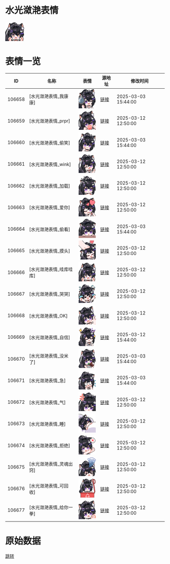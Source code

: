 # 水光潋滟表情

<img src="./cover.png" height="60" alt="cover" />

# 表情一览

|ID|名称|表情|源地址|修改时间|
|----|----|----|----|----|
|106658|[水光潋滟表情_我康康]|<img src="./pic/106658_%5B水光潋滟表情_我康康%5D.png" height="60" alt="我康康"/>|[链接](https://i0.hdslb.com/bfs/garb/78c8f4366a84c59a2adaf07e4814c00ee9261d5b.png)|2025-03-03 15:44:00|
|106659|[水光潋滟表情_prpr]|<img src="./pic/106659_%5B水光潋滟表情_prpr%5D.png" height="60" alt="prpr"/>|[链接](https://i0.hdslb.com/bfs/garb/f4dad2349f5b06a70468e12dc24d3bca40869abb.png)|2025-03-12 12:50:00|
|106660|[水光潋滟表情_偷笑]|<img src="./pic/106660_%5B水光潋滟表情_偷笑%5D.png" height="60" alt="偷笑"/>|[链接](https://i0.hdslb.com/bfs/garb/c82d95dc94ce43f14c79949d23c258a48901f625.png)|2025-03-03 15:44:00|
|106661|[水光潋滟表情_wink]|<img src="./pic/106661_%5B水光潋滟表情_wink%5D.png" height="60" alt="wink"/>|[链接](https://i0.hdslb.com/bfs/garb/8c7bbc44019b9b442f07326fa482d853bfadb310.png)|2025-03-12 12:50:00|
|106662|[水光潋滟表情_加载]|<img src="./pic/106662_%5B水光潋滟表情_加载%5D.png" height="60" alt="加载"/>|[链接](https://i0.hdslb.com/bfs/garb/191e898319c6a13bb77a03cb7c4ff169ce58e66b.png)|2025-03-12 12:50:00|
|106663|[水光潋滟表情_爱你]|<img src="./pic/106663_%5B水光潋滟表情_爱你%5D.png" height="60" alt="爱你"/>|[链接](https://i0.hdslb.com/bfs/garb/c1d3f4c47c5f6fa74fdd862ecf7bef402cd6f640.png)|2025-03-12 12:50:00|
|106664|[水光潋滟表情_偷看]|<img src="./pic/106664_%5B水光潋滟表情_偷看%5D.png" height="60" alt="偷看"/>|[链接](https://i0.hdslb.com/bfs/garb/8aaebb5eb3e1a0112f6790c3c17e36fec317d53c.png)|2025-03-03 15:44:00|
|106665|[水光潋滟表情_摸头]|<img src="./pic/106665_%5B水光潋滟表情_摸头%5D.png" height="60" alt="摸头"/>|[链接](https://i0.hdslb.com/bfs/garb/8ad82bbdcdb7bad5aa28c83e86c7ca2d652929f2.png)|2025-03-12 12:50:00|
|106666|[水光潋滟表情_哇库哇库]|<img src="./pic/106666_%5B水光潋滟表情_哇库哇库%5D.png" height="60" alt="哇库哇库"/>|[链接](https://i0.hdslb.com/bfs/garb/dc575390184a04f127c50fb66c121d9ef6ddb475.png)|2025-03-12 12:50:00|
|106667|[水光潋滟表情_哭哭]|<img src="./pic/106667_%5B水光潋滟表情_哭哭%5D.png" height="60" alt="哭哭"/>|[链接](https://i0.hdslb.com/bfs/garb/799b3fa8b973171aa870c8b4b7f5e5ee09edb26d.png)|2025-03-12 12:50:00|
|106668|[水光潋滟表情_OK]|<img src="./pic/106668_%5B水光潋滟表情_OK%5D.png" height="60" alt="OK"/>|[链接](https://i0.hdslb.com/bfs/garb/bdf37e31c5313b1bc25ad3ac17d8bf73e87dd489.png)|2025-03-12 12:50:00|
|106669|[水光潋滟表情_自信]|<img src="./pic/106669_%5B水光潋滟表情_自信%5D.png" height="60" alt="自信"/>|[链接](https://i0.hdslb.com/bfs/garb/31de185ebabf3ebe7dd415ae5f4a98cb730f2412.png)|2025-03-12 15:44:00|
|106670|[水光潋滟表情_没米了]|<img src="./pic/106670_%5B水光潋滟表情_没米了%5D.png" height="60" alt="没米了"/>|[链接](https://i0.hdslb.com/bfs/garb/5ee876494170e43f47c69a66a179f7a935b4478c.png)|2025-03-03 15:44:00|
|106671|[水光潋滟表情_急]|<img src="./pic/106671_%5B水光潋滟表情_急%5D.png" height="60" alt="急"/>|[链接](https://i0.hdslb.com/bfs/garb/7b50e6e8c0cfb7fda8eef72e9048771f0860bc78.png)|2025-03-03 15:44:00|
|106672|[水光潋滟表情_气]|<img src="./pic/106672_%5B水光潋滟表情_气%5D.png" height="60" alt="气"/>|[链接](https://i0.hdslb.com/bfs/garb/0aa6f4c16ba478057e40c514f739cc92fa6a0517.png)|2025-03-12 12:50:00|
|106673|[水光潋滟表情_睡]|<img src="./pic/106673_%5B水光潋滟表情_睡%5D.png" height="60" alt="睡"/>|[链接](https://i0.hdslb.com/bfs/garb/743c6702dc8dd4ac67a9a0f1ad1b13a370e09051.png)|2025-03-12 12:50:00|
|106674|[水光潋滟表情_拒绝]|<img src="./pic/106674_%5B水光潋滟表情_拒绝%5D.png" height="60" alt="拒绝"/>|[链接](https://i0.hdslb.com/bfs/garb/90c545dc092a7277ede28065a99e9dd663e1608d.png)|2025-03-12 12:50:00|
|106675|[水光潋滟表情_灵魂出窍]|<img src="./pic/106675_%5B水光潋滟表情_灵魂出窍%5D.png" height="60" alt="灵魂出窍"/>|[链接](https://i0.hdslb.com/bfs/garb/b8941b42ab3626f9b6dd277295f03a8c416fa950.png)|2025-03-12 12:50:00|
|106676|[水光潋滟表情_可回收]|<img src="./pic/106676_%5B水光潋滟表情_可回收%5D.png" height="60" alt="可回收"/>|[链接](https://i0.hdslb.com/bfs/garb/55f0a94ac8791d50a10eeae4ea0eb910aca5a9a2.png)|2025-03-12 12:50:00|
|106677|[水光潋滟表情_给你一拳]|<img src="./pic/106677_%5B水光潋滟表情_给你一拳%5D.png" height="60" alt="给你一拳"/>|[链接](https://i0.hdslb.com/bfs/garb/ef5c734d8e07a66566109b72fef03a8f56d649ce.png)|2025-03-12 12:50:00|

# 原始数据

[跳转](./raw.json)

